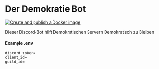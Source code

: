 # Der Demokratie Bot

[![Create and publish a Docker image](https://github.com/JonatanMGit/demokratie-bot/actions/workflows/docker-image.yml/badge.svg)](https://github.com/JonatanMGit/demokratie-bot/actions/workflows/docker-image.yml)

Dieser Discord-Bot hilft Demokratischen Servern Demokratisch zu Bleiben

#### Example .env

```env
discord_token=
client_id=
guild_id=

```
